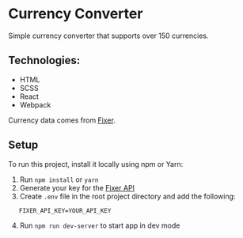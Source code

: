 # Currency Converter

Simple currency converter that supports over 150 currencies.

## Technologies:

-  HTML
-  SCSS
-  React
-  Webpack

Currency data comes from [Fixer](https://fixer.io/).

## Setup

To run this project, install it locally using npm or Yarn:

1. Run `npm install` or `yarn`
2. Generate your key for the [Fixer API](https://fixer.io/)
3. Create `.env` file in the root project directory and add the following:

```env
   FIXER_API_KEY=YOUR_API_KEY
```

4. Run `npm run dev-server` to start app in dev mode
